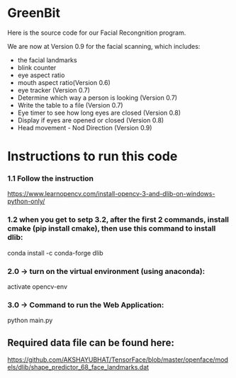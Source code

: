 # GreenBit
Here is the source code for our Facial Recongnition program.

We are now at Version 0.9 for the facial scanning, which includes:
  - the facial landmarks
  - blink counter
  - eye aspect ratio
  - mouth aspect ratio(Version 0.6)
  - eye tracker (Version 0.7)
  - Determine which way a person is looking (Version 0.7)
  - Write the table to a file (Version 0.7)
  - Eye timer to see how long eyes are closed (Version 0.8)
  - Display if eyes are opened or closed (Version 0.8)
  - Head movement - Nod Direction (Version 0.9)

# Instructions to run this code  
### 1.1 Follow the instruction
   https://www.learnopencv.com/install-opencv-3-and-dlib-on-windows-python-only/
### 1.2 when you get to setp 3.2, after the first 2 commands, install cmake (pip install cmake), then use this command to install dlib: 
  conda install -c conda-forge dlib
### 2.0 -> turn on the virtual environment (using anaconda):
  activate opencv-env
### 3.0 -> Command to run the Web Application:  
  python main.py
## Required data file can be found here:
https://github.com/AKSHAYUBHAT/TensorFace/blob/master/openface/models/dlib/shape_predictor_68_face_landmarks.dat


